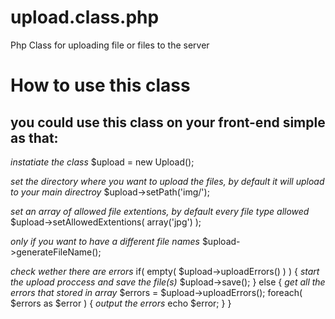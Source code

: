 # upload.class.php
Php Class for uploading file or files to the server

# How to use this class

## you could use this class on your front-end simple as that:

*instatiate the class*
$upload = new Upload(); 

*set the directory where you want to upload the files, by default it will upload to your main directroy*
$upload->setPath('img/'); 

*set an array of allowed file extentions, by default every file type allowed*
$upload->setAllowedExtentions( array('jpg') );

*only if you want to have a different file names*
$upload->generateFileName();

*check wether there are errors*
if( empty( $upload->uploadErrors() ) ) 
{
  *start the upload proccess and save the file(s)*
  $upload->save(); 
}
else
{
  *get all the errors that stored in array*
  $errors = $upload->uploadErrors(); 
  foreach( $errors as $error )
  {
  	*output the errors*
    echo $error;
  }
}